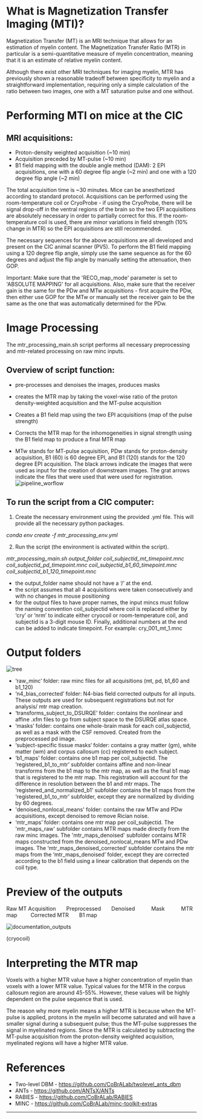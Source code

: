# **What is Magnetization Transfer Imaging (MTI)?**

Magnetization Transfer (MT) is an MRI technique that allows for an estimation of myelin content. 
The Magnetization Transfer Ratio (MTR) in particular is a semi-quantitative measure of myelin concentration, meaning that it is an estimate of relative myelin content. 

Although there exist other MRI techniques for imaging myelin, MTR has previously shown a reasonable tradeoff between specificity to myelin and a straightforward implementation, requiring only a simple calculation of the ratio between two images, one with a MT saturation pulse and one without. 

# **Performing MTI on mice at the CIC**

## MRI acquisitions:
* Proton-density weighted acquisition (~10 min)
* Acquisition preceded by MT-pulse (~10 min)
* B1 field mapping with the double angle method (DAM): 2 EPI acquisitions, one with a 60 degree flip angle (~2 min) and one with a 120 degree flip angle (~2 min)

The total acquisition time is ~30 minutes. Mice can be anesthetized according to standard protocol. Acquisitions can be performed using the room-temperature coil or CryoProbe - if using the CryoProbe, there will be signal drop-off in the ventral regions of the brain so the two EPI acquisitions are absolutely necessary in order to partially correct for this. If the room-temperature coil is used, there are minor variations in field strength (10% change in MTR) so the EPI acquisitions are still recommended.

The necessary sequences for the above acquisitions are all developed and present on the CIC animal scanner (PV5). To perform the B1 field mapping using a 120 degree flip angle, simply use the same sequence as for the 60 degrees and adjust the flip angle by manually setting the attenuation, then GOP.

Important: Make sure that the 'RECO_map_mode' parameter is set to 'ABSOLUTE MAPPING' for all acquisitions. Also, make sure that the receiver gain is the same for the PDw and MTw acquisitions - first acquire the PDw, then either use GOP for the MTw or manually set the receiver gain to be the same as the one that was automatically determined for the PDw.

# **Image Processing**

The mtr_processing_main.sh script performs all necessary preprocessing and mtr-related processing on raw minc inputs. 

## Overview of script function:
* pre-processes and denoises the images, produces masks
* creates the MTR map by taking the voxel-wise ratio of the proton density-weighted acquisition and the MT-pulse acquisition
* Creates a B1 field map using the two EPI acquisitions (map of the pulse strength)
* Corrects the MTR map for the inhomogeneities in signal strength using the B1 field map to produce a final MTR map

* MTw stands for MT-pulse acquisition, PDw stands for proton-density acquisition, B1 (60) is 60 degree EPI, and B1 (120) stands for the 120 degree EPI acquisition. The black arrows indicate the images that were used as input for the creation of downstream images. The grat arrows indicate the files that were used that were used for registration.
![pipeline_worflow](https://user-images.githubusercontent.com/47565996/122585037-091c0580-d029-11eb-924d-c31f4008d606.png)

## To run the script from a CIC computer:

1. Create the necessary environment using the provided .yml file. This will provide all the necessary python packages.

*conda env create -f mtr_processing_env.yml*

2. Run the script (the environment is activated within the script).

_mtr_processing_main.sh output_folder coil_subjectid_mt_timepoint.mnc coil_subjectid_pd_timepoint.mnc coil_subjectid_b1_60_timepoint.mnc coil_subjectid_b1_120_timepoint.mnc_

* the output_folder name should not have a ‘/’ at the end. 
* the script assumes that all 4 acquisitions were taken consecutively and with no changes in mouse positioning
* for the output files to have proper names, the input mincs must follow the naming convention coil_subjectid where coil is replaced either by ‘cry’ or ‘nrm’ to indicate either cryocoil or room-temperature coil, and subjectid is a 3-digit mouse ID. Finally, additional numbers at the end can be added to indicate timepoint. For example: cry_001_mt_1.mnc

# **Output folders**
![tree](https://user-images.githubusercontent.com/47565996/151047082-8b76379e-2c36-40d0-ad4d-4b339c181838.png)

* ‘raw_minc’ folder: raw minc files for all acquisitions (mt, pd, b1_60 and b1_120)
* ‘n4_bias_corrected’ folder: N4-bias field corrected outputs for all inputs. These outputs are used for subsequent registrations but not for analysis/ mtr map creation.
* ‘transforms_subject_to_DSURQE’ folder: contains the nonlinear and affine .xfm files to go from subject space to the DSURQE atlas space.
* ‘masks’ folder: contains one whole-brain mask for each coil_subjectid, as well as a mask with the CSF removed. Created from the preprocessed pd image. 
* ‘subject-specific tissue masks‘ folder: contains a gray matter (gm), white matter (wm) and corpus callosum (cc) registered to each subject.
* ‘b1_maps’ folder: contains one b1 map per coil_subjectid. 
The ‘registered_b1_to_mtr’ subfolder contains affine and non-linear transforms from the b1 map to the mtr map, as well as the final b1 map that is registered to the mtr map. This registration will account for the difference in resolution between the b1 and mtr maps. 
The ‘registered_and_normalized_b1’ subfolder contains the b1 maps from the ‘registered_b1_to_mtr’ subfolder, except they are normalized by dividing by 60 degrees.
* 'denoised_nonlocal_means' folder: contains the raw MTw and PDw acquisitions, except denoised to remove Rician noise.
* ‘mtr_maps’ folder: contains one mtr map per coil_subjectid.
The 'mtr_maps_raw' subfolder contains MTR maps made directly from the raw minc images.
The 'mtr_maps_denoised' subfolder contains MTR maps constructed from the denoised_nonlocal_means MTw and PDw images.
The ‘mtr_maps_denoised_corrected’ subfolder contains the mtr maps from the ‘mtr_maps_denoised’ folder, except they are corrected according to the b1 field using a linear calibration that depends on the coil type. 


# **Preview of the outputs**

Raw MT Acquisition &nbsp; &nbsp; &nbsp;  Preprocessed &nbsp; &nbsp; &nbsp; Denoised  &nbsp; &nbsp; &nbsp; &nbsp; &nbsp;   Mask  &nbsp; &nbsp; &nbsp; &nbsp; &nbsp;  MTR map &nbsp; &nbsp; &nbsp; &nbsp; Corrected MTR &nbsp; &nbsp; &nbsp; B1 map 

![documentation_outputs](https://user-images.githubusercontent.com/47565996/72276873-e2b99580-35fe-11ea-9db1-813f34c64119.png)

(cryocoil)

# **Interpreting the MTR map**

Voxels with a higher MTR value have a higher concentration of myelin than voxels with a lower MTR value. Typical values for the MTR in the corpus callosum region are around 45-55%. However, these values will be highly dependent on the pulse sequence that is used.

The reason why more myelin means a higher MTR is because when the MT-pulse is applied, protons in the myelin will become saturated and will have a smaller signal during a subsequent pulse; thus the MT-pulse suppresses the signal in myelinated regions. Since the MTR is calculated by subtracting the MT-pulse acquisition from the proton-density weighted acquisition, myelinated regions will have a higher MTR value.

# **References**
* Two-level DBM - https://github.com/CoBrALab/twolevel_ants_dbm
* ANTs - https://github.com/ANTsX/ANTs
* RABIES - https://github.com/CoBrALab/RABIES
* MINC - https://github.com/CoBrALab/minc-toolkit-extras
***
